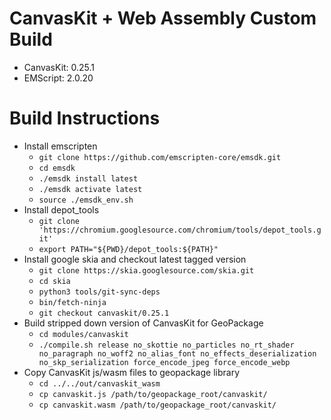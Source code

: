 # CanvasKit + Web Assembly Custom Build
* CanvasKit: 0.25.1
* EMScript: 2.0.20

# Build Instructions
* Install emscripten
  * ```git clone https://github.com/emscripten-core/emsdk.git```
  * ```cd emsdk```
  * ```./emsdk install latest```
  * ```./emsdk activate latest```
  * ```source ./emsdk_env.sh```
* Install depot_tools
  * ```git clone 'https://chromium.googlesource.com/chromium/tools/depot_tools.git'```
  * ```export PATH="${PWD}/depot_tools:${PATH}"```
* Install google skia and checkout latest tagged version
  * ```git clone https://skia.googlesource.com/skia.git```
  * ```cd skia```
  * ```python3 tools/git-sync-deps```
  * ```bin/fetch-ninja```
  * ```git checkout canvaskit/0.25.1```
* Build stripped down version of CanvasKit for GeoPackage
  * ```cd modules/canvaskit```
  * ```./compile.sh release no_skottie no_particles no_rt_shader no_paragraph no_woff2 no_alias_font no_effects_deserialization no_skp_serialization force_encode_jpeg force_encode_webp```
* Copy CanvasKit js/wasm files to geopackage library
  * ```cd ../../out/canvaskit_wasm```
  * ```cp canvaskit.js /path/to/geopackage_root/canvaskit/```
  * ```cp canvaskit.wasm /path/to/geopackage_root/canvaskit/```
